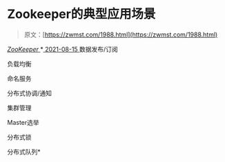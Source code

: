 <!--yml
category: 未分类
date: 0001-01-01 00:00:00
-->

# Zookeeper的典型应用场景

> 原文：[https://zwmst.com/1988.html](https://zwmst.com/1988.html)

   [ *ZooKeeper* ](https://zwmst.com/zookeeper)*[ <time datetime="2021-08-15T17:01:46+08:00"> 2021-08-15 </time> ](https://zwmst.com/1988.html)  数据发布/订阅

负载均衡

命名服务

分布式协调/通知

集群管理

Master选举

分布式锁

分布式队列*